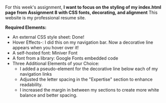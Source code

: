 For this week's assignment, **I want to focus on the styling of my index.html page from Assignment 8 with CSS fonts, decorating, and alignment** This website is my professional resume site. 


**Required Elements:**
- An external CSS style sheet: Done!
- Hover Effects-: I did this on my navigation bar. Now a decorative line appears when you hover over it!
- A self-hosted font: Miniver Font
- A font from a library: Google Fonts embedded code
- Three Additional Elements of your Choice:
    - I added a pseudo-element for the decorative line below each of my navigation links 
    - Adjusted the letter spacing in the "Expertise" section to enhance readability.
    - I increased the margin in between my sections to create more white balance and better spacing.